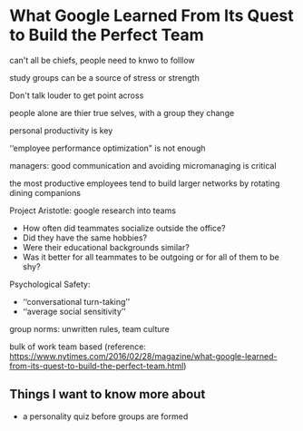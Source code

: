 # What Google Learned From Its Quest to Build the Perfect Team

can't all be chiefs, people need to knwo to folllow 

study groups can be a source of stress or strength 

Don't talk louder to get point across 

people alone are thier true selves, with a group they change 

personal productivity is key 

‘‘employee performance optimization" is not enough 

managers: good communication and avoiding micromanaging is critical

the most productive employees tend to build larger networks by rotating dining companions

Project Aristotle: google research into teams 

- How often did teammates socialize outside the office? 
- Did they have the same hobbies? 
- Were their educational backgrounds similar? 
- Was it better for all teammates to be outgoing or for all of them to be shy?

Psychological Safety:
- ‘‘conversational turn-taking’’ 
- ‘‘average social sensitivity’’

group norms: unwritten rules, team culture 

bulk of work team based 
(reference: https://www.nytimes.com/2016/02/28/magazine/what-google-learned-from-its-quest-to-build-the-perfect-team.html)

## Things I want to know more about 
- a personality quiz before groups are formed